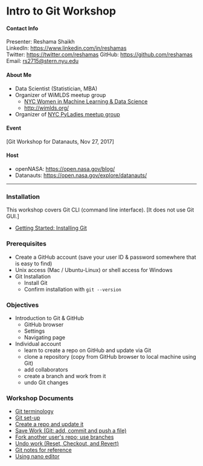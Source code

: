 # Intro to Git Workshop

#### Contact Info
Presenter:  Reshama Shaikh  
LinkedIn:  https://www.linkedin.com/in/reshamas   
Twitter:  https://twitter.com/reshamas
GitHub:  https://github.com/reshamas  
Email:   rs2715@stern.nyu.edu  

#### About Me
* Data Scientist (Statistician, MBA)
* Organizer of WiMLDS meetup group
     - [NYC Women in Machine Learning & Data Science](http://www.meetup.com/NYC-Women-in-Machine-Learning-Data-Science/)
     - http://wimlds.org/
* Organizer of [NYC PyLadies meetup group](https://www.meetup.com/NYC-PyLadies/)

#### Event
[Git Workshop for Datanauts, Nov 27, 2017]

#### Host
* openNASA:  https://open.nasa.gov/blog/  
* Datanauts:  https://open.nasa.gov/explore/datanauts/ 

---

### Installation
This workshop covers Git CLI (command line interface).  [It does not use Git GUI.]  
* [Getting Started:  Installing Git](https://git-scm.com/book/en/v2/Getting-Started-Installing-Git)

### Prerequisites
* Create a GitHub account (save your user ID & password somewhere that is easy to find)
* Unix access (Mac / Ubuntu-Linux) or shell access for Windows
* Git Installation
  - Install Git
  - Confirm installation with `git --version`

### Objectives
* Introduction to Git & GitHub
     - GitHub browser
     - Settings
     - Navigating page
* Individual account  
     - learn to create a repo on GitHub and update via Git
     - clone a repository (copy from GitHub browser to local machine using Git)
     - add collaborators 
     - create a branch and work from it
     - undo Git changes
     
### Workshop Documents
- [Git terminology](git_0_intro.md)
- [Git set-up](git_1_setup.md)
- [Create a repo and update it](git_2_create_repo_update.md)
- [Save Work (Git: add, commit and push a file)](git_3_save_changes.md)
- [Fork another user's repo; use branches](git_4_fork_branch.md)
- [Undo work (Reset, Checkout, and Revert)](git_5_undo_work.md)
- [Git notes for reference](git_6_reference_notes.md)
- [Using nano editor](resource_nano_editor.md)
